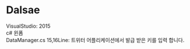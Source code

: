 # Dalsae

VisualStudio: 2015<br>
c# 윈폼<br>
DataManager.cs 15,16Line: 트위터 어플리케이션에서 발급 받은 키를 입력 합니다.<br>
